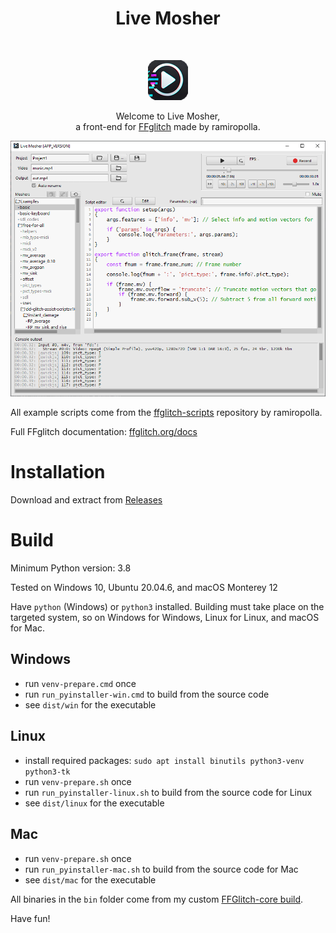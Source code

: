 <h1 align="center"> Live Mosher </h1> <br>
<p align="center">
    <img alt="Fritter" title="Fritter" src="src/gui/icons/icon.png" width="64">
</p>
<p align="center">
    Welcome to Live Mosher,<br>
    a front-end for <a href="https://github.com/ramiropolla/ffglitch-core">FFglitch</a> made by ramiropolla.
</p>

![App main window](screenshot1.png)

All example scripts come from the [ffglitch-scripts](https://github.com/ramiropolla/ffglitch-scripts) repository by ramiropolla.

Full FFglitch documentation: [ffglitch.org/docs](https://ffglitch.org/docs/)

# Installation
Download and extract from [Releases](https://github.com/pawelzwronek/LiveMosher/releases)

# Build
Minimum Python version: 3.8

Tested on Windows 10, Ubuntu 20.04.6, and macOS Monterey 12

Have `python` (Windows) or `python3` installed. Building must take place on the targeted system, so on Windows for Windows, Linux for Linux, and macOS for Mac.
## Windows
 - run `venv-prepare.cmd` once
 - run `run_pyinstaller-win.cmd` to build from the source code
 - see `dist/win` for the executable

## Linux
 - install required packages: `sudo apt install binutils python3-venv python3-tk`
 - run `venv-prepare.sh` once
 - run `run_pyinstaller-linux.sh` to build from the source code for Linux
 - see `dist/linux` for the executable

## Mac
 - run `venv-prepare.sh` once
 - run `run_pyinstaller-mac.sh` to build from the source code for Mac
 - see `dist/mac` for the executable

All binaries in the `bin` folder come from my custom [FFGlitch-core build](https://github.com/pawelzwronek/ffglitch-core).

Have fun!
